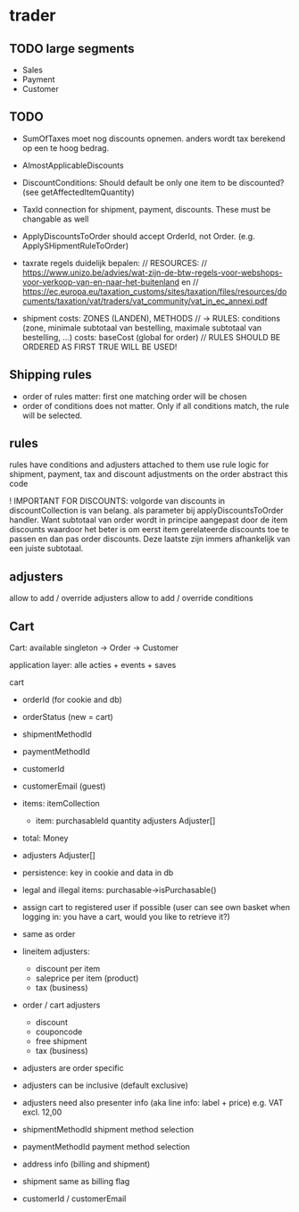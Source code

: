 # trader

## TODO large segments
- Sales
- Payment
- Customer

## TODO
- SumOfTaxes moet nog discounts opnemen. anders wordt tax berekend op een te hoog bedrag.
- AlmostApplicableDiscounts
- DiscountConditions: Should default be only one item to be discounted? (see getAffectedItemQuantity)
- TaxId connection for shipment, payment, discounts. These must be changable as well
- ApplyDiscountsToOrder should accept OrderId, not Order. (e.g. ApplySHipmentRuleToOrder)
- taxrate regels duidelijk bepalen: 
// RESOURCES:
// https://www.unizo.be/advies/wat-zijn-de-btw-regels-voor-webshops-voor-verkoop-van-en-naar-het-buitenland en
// https://ec.europa.eu/taxation_customs/sites/taxation/files/resources/documents/taxation/vat/traders/vat_community/vat_in_ec_annexi.pdf
                                            
- shipment costs: ZONES (LANDEN), METHODS
            //  -> RULES: conditions (zone, minimale subtotaal van bestelling, maximale subtotaal van bestelling, ...)
                          costs: baseCost (global for order)
                // RULES SHOULD BE ORDERED AS FIRST TRUE WILL BE USED!

## Shipping rules
- order of rules matter: first one matching order will be chosen
- order of conditions does not matter. Only if all conditions match, the rule will be selected.

## rules
rules have conditions and adjusters attached to them
use rule logic for shipment, payment, tax and discount adjustments on the order
abstract this code

! IMPORTANT FOR DISCOUNTS: volgorde van discounts in discountCollection is van belang. als parameter bij applyDiscountsToOrder handler.
Want subtotaal van order wordt in principe aangepast door de item discounts waardoor het beter is om eerst item gerelateerde discounts toe te passen en dan pas order discounts.
Deze laatste zijn immers afhankelijk van een juiste subtotaal.

## adjusters
allow to add / override adjusters
allow to add / override conditions

## Cart

Cart: available singleton
-> Order
-> Customer

application layer: alle acties + events + saves

cart
- orderId (for cookie and db)
- orderStatus (new = cart)
- shipmentMethodId
- paymentMethodId
- customerId
- customerEmail (guest)
- items: itemCollection
    - item:
        purchasableId
        quantity
        adjusters Adjuster[]
- total: Money
- adjusters Adjuster[]

- persistence: key in cookie and data in db
- legal and illegal items: purchasable->isPurchasable()
- assign cart to registered user if possible (user can see own basket when logging in: you have a cart, would you like to retrieve it?)
- same as order
- lineitem adjusters:
    - discount per item
    - saleprice per item (product)
    - tax (business)
- order / cart adjusters
    - discount 
    - couponcode
    - free shipment
    - tax (business)
- adjusters are order specific
- adjusters can be inclusive (default exclusive)
- adjusters need also presenter info (aka line info: label + price) e.g. VAT excl. 12,00

- shipmentMethodId shipment method selection
- paymentMethodId payment method selection
- address info (billing and shipment)
- shipment same as billing flag
- customerId / customerEmail
